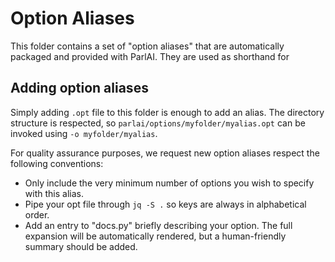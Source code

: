 # Option Aliases

This folder contains a set of "option aliases" that are automatically packaged
and provided with ParlAI. They are used as shorthand for 

## Adding option aliases

Simply adding `.opt` file to this folder is enough to add an alias. The
directory structure is respected, so `parlai/options/myfolder/myalias.opt` can
be invoked using `-o myfolder/myalias`.

For quality assurance purposes, we request new option aliases respect the
following conventions:

- Only include the very minimum number of options you wish to specify with this
  alias.
- Pipe your opt file through `jq -S .` so keys are always in alphabetical order.
- Add an entry to "docs.py" briefly describing your option. The full expansion
  will be automatically rendered, but a human-friendly summary should be added.
